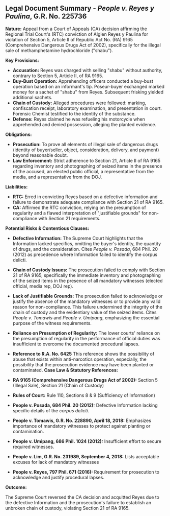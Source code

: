 ## Legal Document Summary - *People v. Reyes y Paulina*, G.R. No. 225736

**Nature:** Appeal from a Court of Appeals (CA) decision affirming the Regional Trial Court's (RTC) conviction of Alglen Reyes y Paulina for violation of Section 5, Article II of Republic Act No. (RA) 9165 (Comprehensive Dangerous Drugs Act of 2002), specifically for the illegal sale of methamphetamine hydrochloride ("shabu").

**Key Provisions:**

*   **Accusation:** Reyes was charged with selling "shabu" without authority, contrary to Section 5, Article II, of RA 9165.
*   **Buy-Bust Operation:** Apprehending officers conducted a buy-bust operation based on an informant's tip. Poseur-buyer exchanged marked money for a sachet of "shabu" from Reyes. Subsequent frisking yielded additional sachets.
*   **Chain of Custody:** Alleged procedures were followed: marking, confiscation receipt, laboratory examination, and presentation in court. Forensic Chemist testified to the identity of the substance.
*   **Defense:** Reyes claimed he was refueling his motorcycle when apprehended and denied possession, alleging the planted evidence.

**Obligations:**

*   **Prosecution:** To prove all elements of illegal sale of dangerous drugs (identity of buyer/seller, object, consideration, delivery, and payment) beyond reasonable doubt.
*   **Law Enforcement:** Strict adherence to Section 21, Article II of RA 9165 regarding inventory and photographing of seized items in the presence of the accused, an elected public official, a representative from the media, and a representative from the DOJ.

**Liabilities:**

*   **RTC:** Erred in convicting Reyes based on a defective information and failure to demonstrate adequate compliance with Section 21 of RA 9165.
*   **CA:** Affirmed the RTC conviction, relying on the presumption of regularity and a flawed interpretation of "justifiable grounds" for non-compliance with Section 21 requirements.

**Potential Risks & Contentious Clauses:**

*   **Defective Information:** The Supreme Court highlights that the Information lacked specifics, omitting the buyer's identity, the quantity of drugs, and the consideration. Cites *People v. Posada*, 684 Phil. 20 (2012) as precedence where Information failed to identify the corpus delicti.
*   **Chain of Custody Issues:** The prosecution failed to comply with Section 21 of RA 9165, specifically the immediate inventory and photographing of the seized items in the presence of all mandatory witnesses (elected official, media rep, DOJ rep).
*   **Lack of Justifiable Grounds:** The prosecution failed to acknowledge or justify the absence of the mandatory witnesses or to provide any valid reason for non-compliance. This failure undermined the integrity of the chain of custody and the evidentiary value of the seized items. Cites *People v. Tomawis* and *People v. Umipang*, emphasizing the essential purpose of the witness requirements.
*   **Reliance on Presumption of Regularity:** The lower courts' reliance on the presumption of regularity in the performance of official duties was insufficient to overcome the documented procedural lapses.
* **Reference to R.A. No. 6425** This reference shows the possibility of abuse that exists within anti-narcotics operation, especially, the possibility that the prosecution evidence may have been planted or contaminated.
**Case Law & Statutory References:**

*   **RA 9165 (Comprehensive Dangerous Drugs Act of 2002):** Section 5 (Illegal Sale), Section 21 (Chain of Custody)
*   **Rules of Court:** Rule 110, Sections 8 & 9 (Sufficiency of Information)
*   **People v. Posada, 684 Phil. 20 (2012):** Defective Information lacking specific details of the *corpus delicti*.
*   **People v. Tomawis, G.R. No. 228890, April 18, 2018:** Emphasizes importance of mandatory witnesses to protect against planting or contamination.
*   **People v. Umipang, 686 Phil. 1024 (2012):** Insufficient effort to secure required witnesses.
*   **People v. Lim, G.R. No. 231989, September 4, 2018:** Lists acceptable excuses for lack of mandatory witnesses
*   **People v. Reyes, 797 Phil. 671 (2016):** Requirement for prosecution to acknowledge and justify procedural lapses.

**Outcome:**

The Supreme Court reversed the CA decision and acquitted Reyes due to the defective Information and the prosecution's failure to establish an unbroken chain of custody, violating Section 21 of RA 9165.
